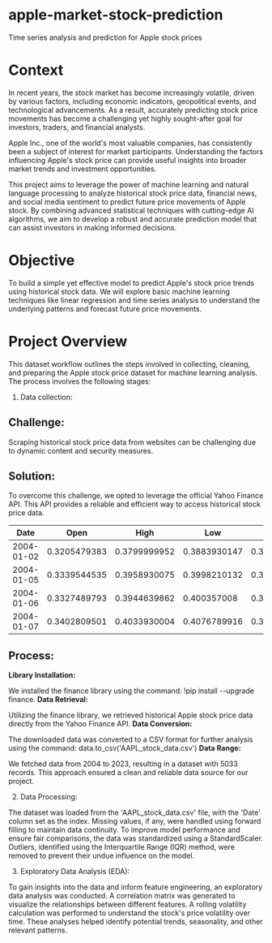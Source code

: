 # apple-market-stock-prediction
Time series analysis and prediction for Apple stock prices

# Context

In recent years, the stock market has become increasingly volatile, driven by various factors, including economic indicators, geopolitical events, and technological advancements. As a result, accurately predicting stock price movements has become a challenging yet highly sought-after goal for investors, traders, and financial analysts.

Apple Inc., one of the world's most valuable companies, has consistently been a subject of interest for market participants. Understanding the factors influencing Apple's stock price can provide useful insights into broader market trends and investment opportunities.

This project aims to leverage the power of machine learning and natural language processing to analyze historical stock price data, financial news, and social media sentiment to predict future price movements of Apple stock. By combining advanced statistical techniques with cutting-edge AI algorithms, we aim to develop a robust and accurate prediction model that can assist investors in making informed decisions.

# Objective
To build a simple yet effective model to predict Apple's stock price trends using historical stock data. We will explore basic machine learning techniques like linear regression and time series analysis to understand the underlying patterns and forecast future price movements.

# Project Overview
This dataset workflow outlines the steps involved in collecting, cleaning, and preparing the Apple stock price dataset for machine learning analysis. The process involves the following stages:
1. Data collection:
   
##  Challenge:

Scraping historical stock price data from websites can be challenging due to dynamic content and security measures.

## Solution:

To overcome this challenge, we opted to leverage the official Yahoo Finance API. This API provides a reliable and efficient way to access historical stock price data.

|Date |	Open | High |	Low	| Close	| Adj Close	| Volume |
|---|---|---|---|---|---|---|
| 2004-01-02 |	0.3205479383 |	0.3799999952	| 0.3883930147	| 0.3782140017 |	0.3848209977 |	144642400 |
| 2004-01-05 |	0.3339544535 |	0.3958930075 |	0.3998210132 |	0.3824999928 |	0.3824999928 |	395018400 |
| 2004-01-06 |	0.3327489793 |	0.3944639862 |	0.400357008 |	0.3876790106 |	0.3973209858 |	509348000 |
| 2004-01-07 |	0.3402809501 |	0.4033930004 |	0.4076789916 |	0.3916069865 |	0.3946430087 |	586874400 |

## Process: 
**Library Installation:**

We installed the finance library using the command: !pip install --upgrade finance.
**Data Retrieval:**

Utilizing the finance library, we retrieved historical Apple stock price data directly from the Yahoo Finance API.
**Data Conversion:**

The downloaded data was converted to a CSV format for further analysis using the command: data.to_csv('AAPL_stock_data.csv')
**Data Range:**

We fetched data from 2004 to 2023, resulting in a dataset with 5033 records.
This approach ensured a clean and reliable data source for our project.

2.  Data Processing:

The dataset was loaded from the 'AAPL_stock_data.csv' file, with the 'Date' column set as the index. Missing values, if any, were handled using forward filling to maintain data continuity. To improve model performance and ensure fair comparisons, the data was standardized using a StandardScaler. Outliers, identified using the Interquartile Range (IQR) method, were removed to prevent their undue influence on the model.

3. Exploratory Data Analysis (EDA):

To gain insights into the data and inform feature engineering, an exploratory data analysis was conducted. A correlation matrix was generated to visualize the relationships between different features. A rolling volatility calculation was performed to understand the stock's price volatility over time. These analyses helped identify potential trends, seasonality, and other relevant patterns.
